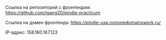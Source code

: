 Ссылка на репозиторий с фронтендом: https://github.com/igang20/pindie-practicum

Ссылка на домен фронтенда: https://pindie-uxa.nomoredomainswork.ru/

IP-адрес: 158.160.167.123
